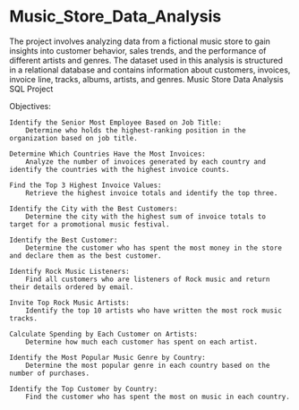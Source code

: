 # Music_Store_Data_Analysis
The project involves analyzing data from a fictional music store to gain insights into customer behavior, sales trends, and the performance of different artists and genres. The dataset used in this analysis is structured in a relational database and contains information about customers, invoices, invoice line, tracks, albums, artists, and genres.
Music Store Data Analysis SQL Project

Objectives:

    Identify the Senior Most Employee Based on Job Title:
        Determine who holds the highest-ranking position in the organization based on job title.

    Determine Which Countries Have the Most Invoices:
        Analyze the number of invoices generated by each country and identify the countries with the highest invoice counts.

    Find the Top 3 Highest Invoice Values:
        Retrieve the highest invoice totals and identify the top three.

    Identify the City with the Best Customers:
        Determine the city with the highest sum of invoice totals to target for a promotional music festival.

    Identify the Best Customer:
        Determine the customer who has spent the most money in the store and declare them as the best customer.

    Identify Rock Music Listeners:
        Find all customers who are listeners of Rock music and return their details ordered by email.

    Invite Top Rock Music Artists:
        Identify the top 10 artists who have written the most rock music tracks.

    Calculate Spending by Each Customer on Artists:
        Determine how much each customer has spent on each artist.

    Identify the Most Popular Music Genre by Country:
        Determine the most popular genre in each country based on the number of purchases.

    Identify the Top Customer by Country:
        Find the customer who has spent the most on music in each country.
